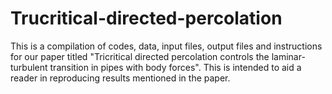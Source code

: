 # Trucritical-directed-percolation


This is a compilation of  codes, data, input files, output files and instructions for our paper titled "Tricritical directed percolation controls the laminar-turbulent transition in pipes with body forces".  This is intended to aid a reader in reproducing results mentioned in the paper. 
